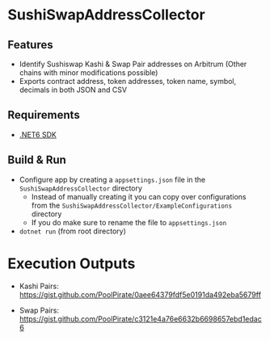 # SushiSwapAddressCollector

## Features
- Identify Sushiswap Kashi & Swap Pair addresses on Arbitrum (Other chains with minor modifications possible)
- Exports contract address, token addresses, token name, symbol, decimals in both JSON and CSV

## Requirements
- [.NET6 SDK](https://dotnet.microsoft.com/en-us/download/dotnet/6.0)

## Build & Run
- Configure app by creating a `appsettings.json` file in the `SushiSwapAddressCollector` directory
  - Instead of manually creating it you can copy over configurations from the `SushiSwapAddressCollector/ExampleConfigurations` directory
  - If you do make sure to rename the file to `appsettings.json`
- `dotnet run` (from root directory)


# Execution Outputs
- Kashi Pairs:
https://gist.github.com/PoolPirate/0aee64379fdf5e0191da492eba5679ff

- Swap Pairs:
https://gist.github.com/PoolPirate/c3121e4a76e6632b6698657ebd1edac6

